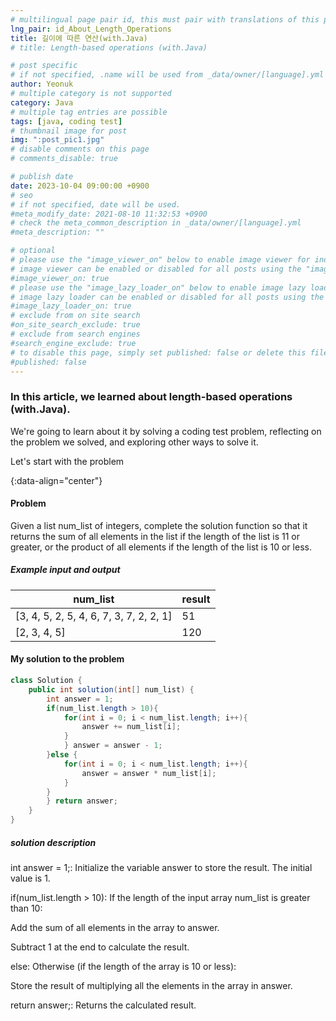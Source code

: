 ```yaml
---
# multilingual page pair id, this must pair with translations of this page. (This name must be unique)
lng_pair: id_About_Length_Operations
title: 길이에 따른 연산(with.Java)
# title: Length-based operations (with.Java)

# post specific
# if not specified, .name will be used from _data/owner/[language].yml
author: Yeonuk
# multiple category is not supported
category: Java
# multiple tag entries are possible
tags: [java, coding test]
# thumbnail image for post
img: ":post_pic1.jpg"
# disable comments on this page
# comments_disable: true

# publish date
date: 2023-10-04 09:00:00 +0900
# seo
# if not specified, date will be used.
#meta_modify_date: 2021-08-10 11:32:53 +0900
# check the meta_common_description in _data/owner/[language].yml
#meta_description: ""

# optional
# please use the "image_viewer_on" below to enable image viewer for individual pages or posts (_posts/ or [language]/_posts folders).
# image viewer can be enabled or disabled for all posts using the "image_viewer_posts: true" setting in _data/conf/main.yml.
#image_viewer_on: true
# please use the "image_lazy_loader_on" below to enable image lazy loader for individual pages or posts (_posts/ or [language]/_posts folders).
# image lazy loader can be enabled or disabled for all posts using the "image_lazy_loader_posts: true" setting in _data/conf/main.yml.
#image_lazy_loader_on: true
# exclude from on site search
#on_site_search_exclude: true
# exclude from search engines
#search_engine_exclude: true
# to disable this page, simply set published: false or delete this file
#published: false
---
```


<!-- outline-start -->

### In this article, we learned about length-based operations (with.Java).

We're going to learn about it by solving a coding test problem, reflecting on the problem we solved, and exploring other ways to solve it.

Let's start with the problem

{:data-align="center"}

<!-- outline-end -->

#### Problem

Given a list num_list of integers, complete the solution function so that it returns the sum of all elements in the list if the length of the list is 11 or greater, or the product of all elements if the length of the list is 10 or less.

##### Example input and output

| num_list                                | result |
| --------------------------------------- | ------ |
| [3, 4, 5, 2, 5, 4, 6, 7, 3, 7, 2, 2, 1] | 51     |
| [2, 3, 4, 5]                            | 120    |

<!-- | start_num | end_num | result |
| --------- | ------- | ------ |
| 10 | 3 | 0 | -->

#### My solution to the problem

```java
class Solution {
    public int solution(int[] num_list) {
        int answer = 1;
        if(num_list.length > 10){
            for(int i = 0; i < num_list.length; i++){
                answer += num_list[i];
            }
            } answer = answer - 1;
        }else {
            for(int i = 0; i < num_list.length; i++){
                answer = answer * num_list[i];
            }
        }
        } return answer;
    }
}
```

##### solution description

int answer = 1;: Initialize the variable answer to store the result. The initial value is 1.

if(num_list.length > 10): If the length of the input array num_list is greater than 10:

Add the sum of all elements in the array to answer.

Subtract 1 at the end to calculate the result.

else: Otherwise (if the length of the array is 10 or less):

Store the result of multiplying all the elements in the array in answer.

return answer;: Returns the calculated result.
